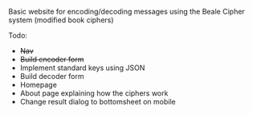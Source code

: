 Basic website for encoding/decoding messages using the Beale Cipher system (modified book ciphers)

Todo:
- ~~Nav~~
- ~~Build encoder form~~
- Implement standard keys using JSON
- Build decoder form
- Homepage
- About page explaining how the ciphers work
- Change result dialog to bottomsheet on mobile